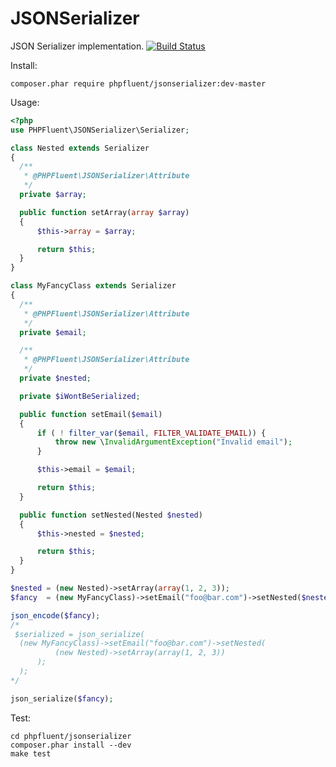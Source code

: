 JSONSerializer
=====

JSON Serializer implementation.
[![Build Status](https://api.travis-ci.org/PHPFluent/JSONSerializer.png)](https://travis-ci.org/PHPFluent/JSONSerializer)

Install:
  ```shell
  composer.phar require phpfluent/jsonserializer:dev-master
  ```
Usage:
  ```php
  <?php
  use PHPFluent\JSONSerializer\Serializer;

  class Nested extends Serializer
  {
  	/**
  	 * @PHPFluent\JSONSerializer\Attribute
  	 */
  	private $array;

  	public function setArray(array $array)
  	{
  		$this->array = $array;

  		return $this;
  	}
  }

  class MyFancyClass extends Serializer
  {
  	/**
  	 * @PHPFluent\JSONSerializer\Attribute
  	 */
  	private $email;

  	/**
  	 * @PHPFluent\JSONSerializer\Attribute
  	 */
  	private $nested;

  	private $iWontBeSerialized;

  	public function setEmail($email)
  	{
  		if ( ! filter_var($email, FILTER_VALIDATE_EMAIL)) {
  			throw new \InvalidArgumentException("Invalid email");
  		}

  		$this->email = $email;

  		return $this;
  	}

  	public function setNested(Nested $nested)
  	{
  		$this->nested = $nested;

  		return $this;
  	}
  }

  $nested = (new Nested)->setArray(array(1, 2, 3));
  $fancy  = (new MyFancyClass)->setEmail("foo@bar.com")->setNested($nested);

  json_encode($fancy);
  /*
   $serialized = json_serialize(
  	(new MyFancyClass)->setEmail("foo@bar.com")->setNested(
  			(new Nested)->setArray(array(1, 2, 3))
  		);
  	);
  */

  json_serialize($fancy);
  ```

Test:
  ```shell
  cd phpfluent/jsonserializer
  composer.phar install --dev
  make test
  ```